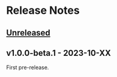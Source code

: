 # Release Notes

## [Unreleased](https://github.com/laravel/pail/compare/v1.0.0-beta.1...master)

## v1.0.0-beta.1 - 2023-10-XX

First pre-release.
